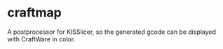 # craftmap
A postprocessor for KISSlicer, so the generated gcode can be displayed with CraftWare in color.
